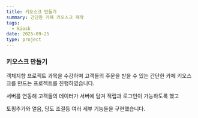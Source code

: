 ```yaml
---
title: 키오스크 만들기
summary: 간단한 카페 키오스크 제작
tags:
  - kiosk
date: 2025-09-25
type: project
---
```


### 키오스크 만들기

객체지향 프로젝트 과목을 수강하며
고객들의 주문을 받을 수 있는
간단한 카페 키오스크를 만드는 프로젝트를 진행하였습니다.

서버를 연동해 고객들의 데이터가 서버에 담겨
적립과 로그인이 가능하도록 했고

토핑추가와 얼음, 당도 조절등
여러 세부 기능들을 구현했습니다.